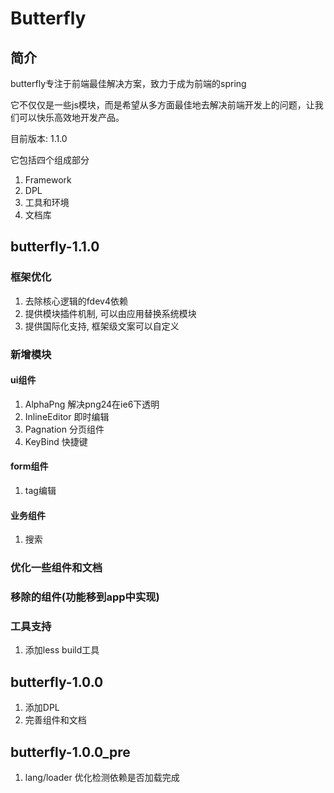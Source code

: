 Butterfly
=========

## 简介

butterfly专注于前端最佳解决方案，致力于成为前端的spring

它不仅仅是一些js模块，而是希望从多方面最佳地去解决前端开发上的问题，让我们可以快乐高效地开发产品。

目前版本: 1.1.0

它包括四个组成部分

1. Framework
2. DPL
2. 工具和环境
3. 文档库

## butterfly-1.1.0

### 框架优化
1. 去除核心逻辑的fdev4依赖
2. 提供模块插件机制, 可以由应用替换系统模块
3. 提供国际化支持, 框架级文案可以自定义

### 新增模块

#### ui组件
1. AlphaPng      解决png24在ie6下透明
2. InlineEditor  即时编辑
3. Pagnation     分页组件
4. KeyBind       快捷键

#### form组件
1. tag编辑
  
#### 业务组件
1. 搜索


### 优化一些组件和文档

### 移除的组件(功能移到app中实现)

### 工具支持
1. 添加less build工具

## butterfly-1.0.0

1. 添加DPL
2. 完善组件和文档

## butterfly-1.0.0_pre

1. lang/loader 优化检测依赖是否加载完成
